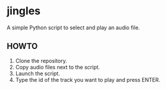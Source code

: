 # jingles

A simple Python script to select and play an audio file.

## HOWTO

1. Clone the repository.
2. Copy audio files next to the script.
3. Launch the script.
4. Type the id of the track you want to play and press ENTER.
